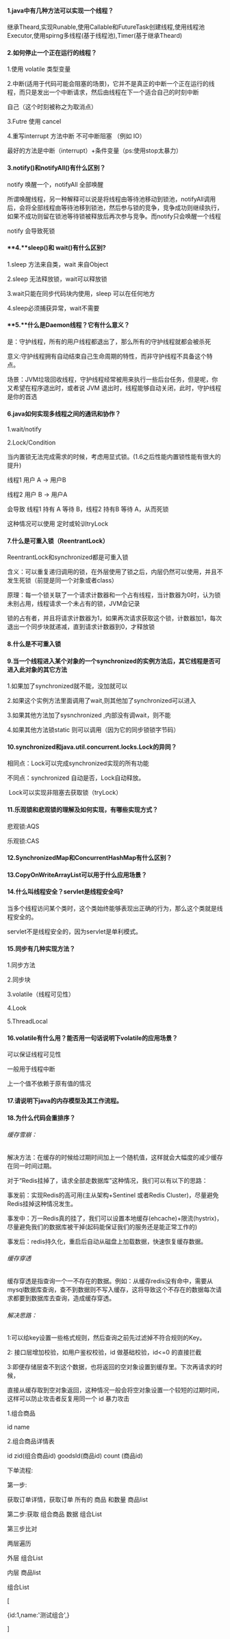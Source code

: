 #### 1.java中有几种方法可以实现一个线程？

继承Theard,实现Runable,使用Callable和FutureTask创建线程,使用线程池 Executor,使用spirng多线程(基于线程池),Timer(基于继承Theard)

#### **2.如何停止一个正在运行的线程？**

1.使用 volatile 类型变量

2.中断(适用于代码可能会阻塞的场景)，它并不是真正的中断一个正在运行的线程，而只是发出一个中断请求，然后由线程在下一个适合自己的时刻中断

自己（这个时刻被称之为取消点）

3.Futre 使用 cancel

4.重写interrupt 方法中断 不可中断阻塞 （例如 IO）

最好的方法是中断（interrupt）+条件变量（ps:使用stop太暴力）

#### **3.notify()和notifyAll()有什么区别？**

notify 唤醒一个，notifyAll 全部唤醒

所谓唤醒线程，另一种解释可以说是将线程由等待池移动到锁池，notifyAll调用后，会将全部线程由等待池移到锁池，然后参与锁的竞争，竞争成功则继续执行，如果不成功则留在锁池等待锁被释放后再次参与竞争。而notify只会唤醒一个线程

notify 会导致死锁

#### **4.****sleep()和 wait()有什么区别?**

1.sleep 方法来自类，wait 来自Object

2.sleep 无法释放锁，wait可以释放锁

3.wait只能在同步代码块内使用，sleep 可以在任何地方

4.sleep必须捕获异常，wait不需要

#### **5.****什么是Daemon线程？它有什么意义？**

是：守护线程，所有的用户线程都退出了，那么所有的守护线程就都会被杀死

意义:守护线程拥有自动结束自己生命周期的特性，而非守护线程不具备这个特点。

场景：JVM垃圾回收线程，守护线程经常被用来执行一些后台任务，但是呢，你又希望在程序退出时，或者说 JVM 退出时，线程能够自动关闭，此时，守护线程是你的首选

#### **6.java如何实现多线程之间的通讯和协作？**

1.wait/notify

2.Lock/Condition

当内置锁无法完成需求的时候，考虑用显式锁。(1.6之后性能内置锁性能有很大的提升)

线程1 用户 A  -> 用户B 

线程2 用户 B  -> 用户A

会导致 线程1 持有 A 等待 B，线程2 持有B 等待 A，从而死锁 

这种情况可以使用 定时或轮训tryLock

#### **7.什么是可重入锁（****ReentrantLock****）**

ReentrantLock和synchronized都是可重入锁

含义：可以重复递归调用的锁，在外层使用了锁之后，内层仍然可以使用，并且不发生死锁（前提是同一个对象或者class）

原理：每一个锁关联了一个请求计数器和一个占有线程，当计数器为0时，认为锁未别占用，线程请求一个未占有的锁，JVM会记录

锁的占有者，并且将请求计数器为1，如果再次请求获取这个锁，计数器加1，每次退出一个同步块就递减，直到请求计数器到0，才释放锁

#### **8.什么是不可重入锁**

#### **9.当一个线程进入某个对象的一个synchronized的实例方法后，其它线程是否可进入此对象的其它方法**

1.如果加了synchronized就不能，没加就可以

2.如果这个实例方法里面调用了wait,则其他加了synchronized可以进入

3.如果其他方法加了sysnchronized ,内部没有调wait，则不能

4.如果其他方法锁static 则可以调用（因为它的同步锁锁字节码）

#### **10.synchronized和java.util.concurrent.locks.Lock的异同？**

相同点：Lock可以完成synchronized实现的所有功能

不同点：synchronized 自动是否，Lock自动释放。

​               Lock可以实现非阻塞去获取锁（tryLock） 

#### **11.乐观锁和悲观锁的理解及如何实现，有哪些实现方式？**

悲观锁:AQS

乐观锁:CAS

#### **12.SynchronizedMap和ConcurrentHashMap有什么区别？**

#### **13.CopyOnWriteArrayList可以用于什么应用场景？**

#### **14.什么叫线程安全？servlet是线程安全吗?**

当多个线程访问某个类时，这个类始终能够表现出正确的行为，那么这个类就是线程安全的。

servlet不是线程安全的，因为servlet是单利模式。

#### **15.同步有几种实现方法？**

1.同步方法

2.同步块

3.volatile（线程可见性）

4.Look

5.ThreadLocal

#### **16.volatile有什么用？能否用一句话说明下volatile的应用场景？**

可以保证线程可见性

一般用于线程中断

上一个值不依赖于原有值的情况

#### **17.请说明下java的内存模型及其工作流程。**

#### **18.为什么代码会重排序？**

###### 缓存雪崩：

解决方法：在缓存的时候给过期时间加上一个随机值，这样就会大幅度的减少缓存在同一时间过期。

对于“Redis挂掉了，请求全部走数据库”这种情况，我们可以有以下的思路：

事发前：实现Redis的高可用(主从架构+Sentinel 或者Redis Cluster)，尽量避免Redis挂掉这种情况发生。

事发中：万一Redis真的挂了，我们可以设置本地缓存(ehcache)+限流(hystrix)，尽量避免我们的数据库被干掉(起码能保证我们的服务还是能正常工作的)

事发后：redis持久化，重启后自动从磁盘上加载数据，快速恢复缓存数据。

###### 缓存穿透

缓存穿透是指查询一个一不存在的数据。例如：从缓存redis没有命中，需要从mysql数据库查询，查不到数据则不写入缓存，这将导致这个不存在的数据每次请求都要到数据库去查询，造成缓存穿透。

###### 解决思路：

1:可以给key设置一些格式规则，然后查询之前先过滤掉不符合规则的Key。

2: 接口层增加校验，如用户鉴权校验，id 做基础校验，id<=0 的直接拦截

3:即便存储层查不到这个数据，也将返回的空对象设置到缓存里。下次再请求的时候，

直接从缓存取到空对象返回，这种情况一般会将空对象设置一个较短的过期时间，这样可以防止攻击者反复用同一个 id 暴力攻击

1.组合商品

id  name

2.组合商品详情表

id zid(组合商品id) goodsId(商品id) count (商品id)

下单流程:

第一步:

获取订单详情，获取订单 所有的 商品 和数量  商品list

第二步:获取 组合商品 数据 组合List

第三步比对

两层遍历

外层 组合List

内层 商品list

组合List

[

   {id:1,name:'测试组合',}

]